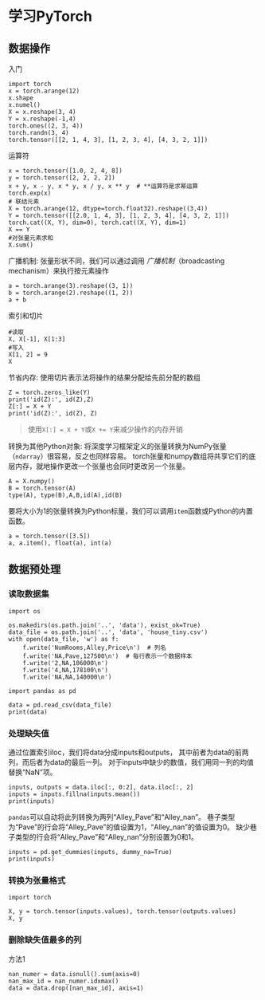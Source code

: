 #  学习PyTorch

## 数据操作

入门

```
import torch
x = torch.arange(12)
x.shape
x.numel()
X = x.reshape(3, 4)
Y = x.reshape(-1,4)
torch.ones((2, 3, 4))
torch.randn(3, 4)
torch.tensor([[2, 1, 4, 3], [1, 2, 3, 4], [4, 3, 2, 1]])
```

运算符

```
x = torch.tensor([1.0, 2, 4, 8])
y = torch.tensor([2, 2, 2, 2])
x + y, x - y, x * y, x / y, x ** y  # **运算符是求幂运算
torch.exp(x)
# 联结元素
X = torch.arange(12, dtype=torch.float32).reshape((3,4))
Y = torch.tensor([[2.0, 1, 4, 3], [1, 2, 3, 4], [4, 3, 2, 1]])
torch.cat((X, Y), dim=0), torch.cat((X, Y), dim=1)
X == Y
#对张量元素求和
X.sum()
```

广播机制: 张量形状不同，我们可以通过调用 *广播机制*（broadcasting mechanism）来执行按元素操作

```
a = torch.arange(3).reshape((3, 1))
b = torch.arange(2).reshape((1, 2))
a + b
```

索引和切片

```
#读取
X, X[-1], X[1:3]
#写入
X[1, 2] = 9
X
```

节省内存: 使用切片表示法将操作的结果分配给先前分配的数组

```
Z = torch.zeros_like(Y)
print('id(Z):', id(Z),Z)
Z[:] = X + Y
print('id(Z):', id(Z), Z)
```

> 使用`X[:] = X + Y`或`X += Y`来减少操作的内存开销

转换为其他Python对象: 将深度学习框架定义的张量转换为NumPy张量（`ndarray`）很容易，反之也同样容易。 torch张量和numpy数组将共享它们的底层内存，就地操作更改一个张量也会同时更改另一个张量。

```
A = X.numpy()
B = torch.tensor(A)
type(A), type(B),A,B,id(A),id(B)
```

要将大小为1的张量转换为Python标量，我们可以调用`item`函数或Python的内置函数。

```
a = torch.tensor([3.5])
a, a.item(), float(a), int(a)
```

## 数据预处理

### 读取数据集

```
import os

os.makedirs(os.path.join('..', 'data'), exist_ok=True)
data_file = os.path.join('..', 'data', 'house_tiny.csv')
with open(data_file, 'w') as f:
    f.write('NumRooms,Alley,Price\n')  # 列名
    f.write('NA,Pave,127500\n')  # 每行表示一个数据样本
    f.write('2,NA,106000\n')
    f.write('4,NA,178100\n')
    f.write('NA,NA,140000\n')
```

```
import pandas as pd

data = pd.read_csv(data_file)
print(data)
```

### 处理缺失值

通过位置索引iloc，我们将data分成inputs和outputs， 其中前者为data的前两列，而后者为data的最后一列。 对于inputs中缺少的数值，我们用同一列的均值替换“NaN”项。

```
inputs, outputs = data.iloc[:, 0:2], data.iloc[:, 2]
inputs = inputs.fillna(inputs.mean())
print(inputs)
```

`pandas`可以自动将此列转换为两列“Alley_Pave”和“Alley_nan”。 巷子类型为“Pave”的行会将“Alley_Pave”的值设置为1，“Alley_nan”的值设置为0。 缺少巷子类型的行会将“Alley_Pave”和“Alley_nan”分别设置为0和1。

```
inputs = pd.get_dummies(inputs, dummy_na=True)
print(inputs)
```

### 转换为张量格式

```
import torch

X, y = torch.tensor(inputs.values), torch.tensor(outputs.values)
X, y
```

### 删除缺失值最多的列

方法1

```
nan_numer = data.isnull().sum(axis=0)
nan_max_id = nan_numer.idxmax()
data = data.drop([nan_max_id], axis=1)
```

